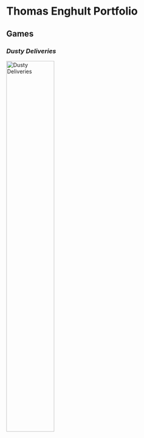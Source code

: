 # Thomas Enghult Portfolio

## **Games**

### *Dusty Deliveries*

<img src="https://cdn.discordapp.com/attachments/1087711984436396082/1106520816981655633/image.png" alt="Dusty Deliveries" width="50%">
